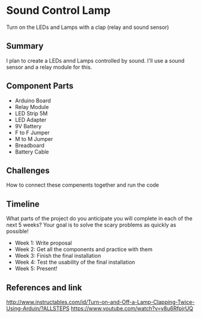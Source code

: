 # Sound Control Lamp

Turn on the LEDs and Lamps with a clap (relay and sound sensor)



## Summary

I plan to create a LEDs annd Lamps controlled by sound. I'll use a sound sensor and a relay module for this.

## Component Parts

- Arduino Board
- Relay Module 
- LED Strip 5M 
- LED Adapter 
- 9V Battery 
- F to F Jumper 
- M to M Jumper 
- Breadboard 
- Battery Cable 


## Challenges

How to connect these compenents together and run the code

## Timeline

What parts of the project do you anticipate you will complete in each of the next 5 weeks? Your goal is to solve the scary problems as quickly as possible! 

- Week 1: Write proposal
- Week 2: Get all the components and practice with them
- Week 3: Finish the final installation
- Week 4: Test the usability of the final installation
- Week 5: Present!

## References and link

http://www.instructables.com/id/Turn-on-and-Off-a-Lamp-Clapping-Twice-Using-Arduin/?ALLSTEPS
https://www.youtube.com/watch?v=y8u6RfpjrUQ
